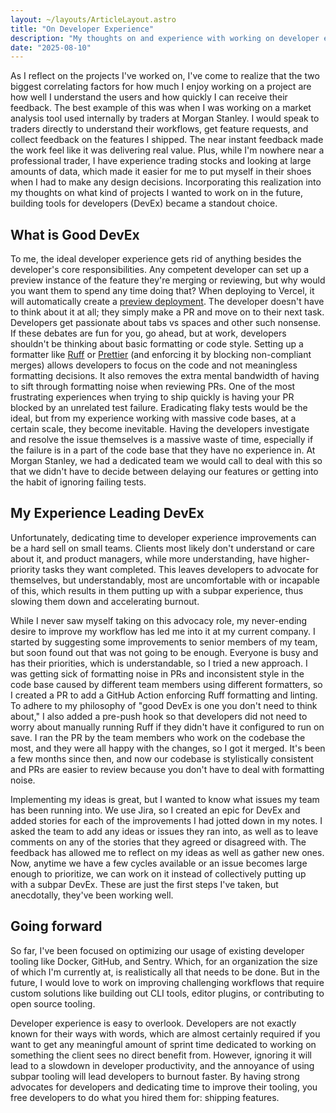 ```yaml
---
layout: ~/layouts/ArticleLayout.astro
title: "On Developer Experience"
description: "My thoughts on and experience with working on developer experience"
date: "2025-08-10"
---
```


As I reflect on the projects I've worked on, I've come to realize that the two biggest correlating factors for how much I enjoy working on a project are how well I understand the users and how quickly I can receive their feedback. The best example of this was when I was working on a market analysis tool used internally by traders at Morgan Stanley. I would speak to traders directly to understand their workflows, get feature requests, and collect feedback on the features I shipped. The near instant feedback made the work feel like it was delivering real value. Plus, while I'm nowhere near a professional trader, I have experience trading stocks and looking at large amounts of data, which made it easier for me to put myself in their shoes when I had to make any design decisions. Incorporating this realization into my thoughts on what kind of projects I wanted to work on in the future, building tools for developers (DevEx) became a standout choice.

## What is Good DevEx

To me, the ideal developer experience gets rid of anything besides the developer's core responsibilities. Any competent developer can set up a preview instance of the feature they're merging or reviewing, but why would you want them to spend any time doing that? When deploying to Vercel, it will automatically create a [preview deployment](https://vercel.com/docs/deployments/environments#preview-environment-pre-production). The developer doesn't have to think about it at all; they simply make a PR and move on to their next task. Developers get passionate about tabs vs spaces and other such nonsense. If these debates are fun for you, go ahead, but at work, developers shouldn't be thinking about basic formatting or code style. Setting up a formatter like [Ruff](https://docs.astral.sh/ruff/) or [Prettier](https://prettier.io) (and enforcing it by blocking non-compliant merges) allows developers to focus on the code and not meaningless formatting decisions. It also removes the extra mental bandwidth of having to sift through formatting noise when reviewing PRs. One of the most frustrating experiences when trying to ship quickly is having your PR blocked by an unrelated test failure. Eradicating flaky tests would be the ideal, but from my experience working with massive code bases, at a certain scale, they become inevitable. Having the developers investigate and resolve the issue themselves is a massive waste of time, especially if the failure is in a part of the code base that they have no experience in. At Morgan Stanley, we had a dedicated team we would call to deal with this so that we didn't have to decide between delaying our features or getting into the habit of ignoring failing tests.

## My Experience Leading DevEx

Unfortunately, dedicating time to developer experience improvements can be a hard sell on small teams. Clients most likely don't understand or care about it, and product managers, while more understanding, have higher-priority tasks they want completed. This leaves developers to advocate for themselves, but understandably, most are uncomfortable with or incapable of this, which results in them putting up with a subpar experience, thus slowing them down and accelerating burnout.

While I never saw myself taking on this advocacy role, my never-ending desire to improve my workflow has led me into it at my current company. I started by suggesting some improvements to senior members of my team, but soon found out that was not going to be enough. Everyone is busy and has their priorities, which is understandable, so I tried a new approach. I was getting sick of formatting noise in PRs and inconsistent style in the code base caused by different team members using different formatters, so I created a PR to add a GitHub Action enforcing Ruff formatting and linting. To adhere to my philosophy of "good DevEx is one you don't need to think about," I also added a pre-push hook so that developers did not need to worry about manually running Ruff if they didn't have it configured to run on save. I ran the PR by the team members who work on the codebase the most, and they were all happy with the changes, so I got it merged. It's been a few months since then, and now our codebase is stylistically consistent and PRs are easier to review because you don't have to deal with formatting noise.

Implementing my ideas is great, but I wanted to know what issues my team has been running into. We use Jira, so I created an epic for DevEx and added stories for each of the improvements I had jotted down in my notes. I asked the team to add any ideas or issues they ran into, as well as to leave comments on any of the stories that they agreed or disagreed with. The feedback has allowed me to reflect on my ideas as well as gather new ones. Now, anytime we have a few cycles available or an issue becomes large enough to prioritize, we can work on it instead of collectively putting up with a subpar DevEx. These are just the first steps I've taken, but anecdotally, they've been working well.

## Going forward

So far, I've been focused on optimizing our usage of existing developer tooling like Docker, GitHub, and Sentry. Which, for an organization the size of which I'm currently at, is realistically all that needs to be done. But in the future, I would love to work on improving challenging workflows that require custom solutions like building out CLI tools, editor plugins, or contributing to open source tooling.

Developer experience is easy to overlook. Developers are not exactly known for their ways with words, which are almost certainly required if you want to get any meaningful amount of sprint time dedicated to working on something the client sees no direct benefit from. However, ignoring it will lead to a slowdown in developer productivity, and the annoyance of using subpar tooling will lead developers to burnout faster. By having strong advocates for developers and dedicating time to improve their tooling, you free developers to do what you hired them for: shipping features.
